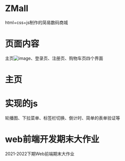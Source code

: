 # ZMall
html+css+js制作的简易数码商城 
# 页面内容
主页![image](https://github.com/Mr-weekend/ZMall-run/blob/1056383da9bdb7da4dde3c1a375ec71931300edb/%E4%B8%BB%E9%A1%B5.png)、登录页、注册页、购物车页四个界面 
# 主页

# 实现的js
轮播图、下拉菜单、标签栏切换、倒计时、简单的表单验证等
# web前端开发期末大作业
2021-2022下期Web前端期末大作业
